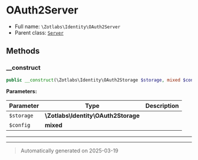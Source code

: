 
# OAuth2Server





* Full name: `\Zotlabs\Identity\OAuth2Server`
* Parent class: [`Server`](../../OAuth2/Server.md)




## Methods


### __construct



```php
public __construct(\Zotlabs\Identity\OAuth2Storage $storage, mixed $config = null): mixed
```








**Parameters:**

| Parameter | Type | Description |
|-----------|------|-------------|
| `$storage` | **\Zotlabs\Identity\OAuth2Storage** |  |
| `$config` | **mixed** |  |





***


***
> Automatically generated on 2025-03-19
